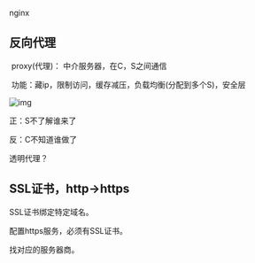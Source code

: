 nginx

## **反向代理**

​	proxy(代理)： 中介服务器，在C，S之间通信

​	功能：藏ip，限制访问，缓存减压，负载均衡(分配到多个S)，安全层

![img](https://i-blog.csdnimg.cn/blog_migrate/056f43dba2b0feddcb46cbc4ecaa4d23.png#pic_center)

正：S不了解谁来了

反：C不知道谁做了

透明代理？

## **SSL证书，http->https**

SSL证书绑定特定域名。

配置https服务，必须有SSL证书。

找对应的服务器商。